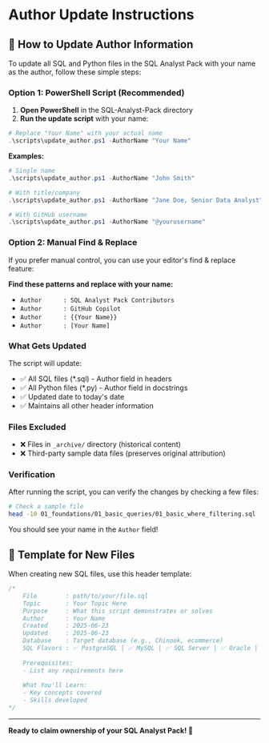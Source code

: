# Author Update Instructions

## 🔧 How to Update Author Information

To update all SQL and Python files in the SQL Analyst Pack with your name as the author, follow these simple steps:

### Option 1: PowerShell Script (Recommended)

1. **Open PowerShell** in the SQL-Analyst-Pack directory
2. **Run the update script** with your name:

```powershell
# Replace "Your Name" with your actual name
.\scripts\update_author.ps1 -AuthorName "Your Name"
```

**Examples:**
```powershell
# Single name
.\scripts\update_author.ps1 -AuthorName "John Smith"

# With title/company
.\scripts\update_author.ps1 -AuthorName "Jane Doe, Senior Data Analyst"

# With GitHub username
.\scripts\update_author.ps1 -AuthorName "@yourusername"
```

### Option 2: Manual Find & Replace

If you prefer manual control, you can use your editor's find & replace feature:

**Find these patterns and replace with your name:**
- `Author      : SQL Analyst Pack Contributors`
- `Author      : GitHub Copilot`
- `Author      : {{Your Name}}`
- `Author      : [Your Name]`

### What Gets Updated

The script will update:
- ✅ All SQL files (*.sql) - Author field in headers
- ✅ All Python files (*.py) - Author field in docstrings  
- ✅ Updated date to today's date
- ✅ Maintains all other header information

### Files Excluded

- ❌ Files in `_archive/` directory (historical content)
- ❌ Third-party sample data files (preserves original attribution)

### Verification

After running the script, you can verify the changes by checking a few files:
```bash
# Check a sample file
head -10 01_foundations/01_basic_queries/01_basic_where_filtering.sql
```

You should see your name in the `Author` field!

## 📝 Template for New Files

When creating new SQL files, use this header template:

```sql
/*
    File        : path/to/your/file.sql
    Topic       : Your Topic Here
    Purpose     : What this script demonstrates or solves
    Author      : Your Name
    Created     : 2025-06-23
    Updated     : 2025-06-23
    Database    : Target database (e.g., Chinook, ecommerce)
    SQL Flavors : ✅ PostgreSQL | ✅ MySQL | ✅ SQL Server | ✅ Oracle | ✅ SQLite | ✅ BigQuery
    
    Prerequisites:
    - List any requirements here
    
    What You'll Learn:
    - Key concepts covered
    - Skills developed
*/
```

---

**Ready to claim ownership of your SQL Analyst Pack! 🚀**
